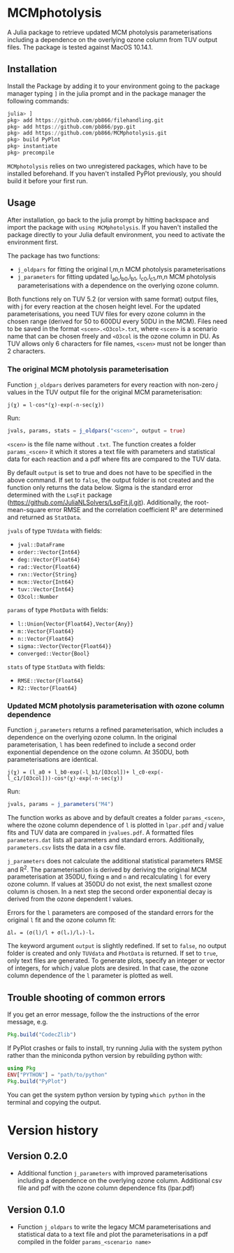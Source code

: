 MCMphotolysis
=============

A Julia package to retrieve updated MCM photolysis parameterisations including
a dependence on the overlying ozone column from TUV output files.
The package is tested against MacOS 10.14.1.


Installation
------------

Install the Package by adding it to your environment going to the package 
manager typing `]` in the julia prompt and in the package manager the following commands:

```julia
julia> ]
pkg> add https://github.com/pb866/filehandling.git
pkg> add https://github.com/pb866/pyp.git
pkg> add https://github.com/pb866/MCMphotolysis.git
pkg> build PyPlot
pkg> instantiate
pkg> precompile
```

`MCMphotolysis` relies on two unregistered packages, which have to be installed
beforehand. If you haven't installed PyPlot previously, you should build it
before your first run.


Usage
-----

After installation, go back to the julia prompt by hitting backspace and
import the package with `using MCMphotolysis`.
If you haven't installed the package directly to your Julia default environment,
you need to activate the environment first.

The package has two functions:
- `j_oldpars` for fitting the original l,m,n MCM photolysis parameterisations
- `j_parameters` for fitting updated l<sub>a0</sub>,l<sub>b0</sub>,l<sub>b1</sub>,
  l<sub>c0</sub>,l<sub>c1</sub>,m,n MCM photolysis parameterisations with a
  dependence on the overlying ozone column.

Both functions rely on TUV 5.2 (or version with same format) output files, 
with j for every reaction at the chosen height level. For the updated 
parameterisations, you need TUV files for every ozone column in the chosen
range (derived for 50 to 600DU every 50DU in the MCM). Files need to be
saved in the format `<scen>.<O3col>.txt`, where `<scen>` is a scenario name
that can be chosen freely and `<O3col` is the ozone column in DU. As TUV
allows only 6 characters for file names, `<scen>` must not be longer than
2 characters.
  
### The original MCM photolysis parameterisation

Function `j_oldpars` derives parameters for every reaction with non-zero
_j_ values in the TUV output file for the original MCM parameterisation:

    j(χ) = l·cosᵐ(χ)·exp(-n·sec(χ))


Run:

```julia
jvals, params, stats = j_oldpars("<scen>", output = true)
```

`<scen>` is the file name without `.txt`. The function creates a folder
`params_<scen>` it which it stores a text file with parameters and statistical
data for each reaction and a pdf where fits are compared to the TUV data.

By default `output` is set to true and does not have to be specified in
the above command. If set to `false`, the output folder is not created
and the function only returns the data below. Sigma is the standard error
determined with the `LsqFit` package (https://github.com/JuliaNLSolvers/LsqFit.jl.git).
Additionally, the root-mean-square error RMSE and the correlation coefficient
R² are determined and returned as `StatData`.

`jvals` of type `TUVdata` with fields:
- `jval::DataFrame`
- `order::Vector{Int64}`
- `deg::Vector{Float64}`
- `rad::Vector{Float64}`
- `rxn::Vector{String}`
- `mcm::Vector{Int64}`
- `tuv::Vector{Int64}`
- `O3col::Number`

`params` of type `PhotData` with fields:
- `l::Union{Vector{Float64},Vector{Any}}`
- `m::Vector{Float64}`
- `n::Vector{Float64}`
- `sigma::Vector{Vector{Float64}}`
- `converged::Vector{Bool}`

`stats` of type `StatData` with fields:
- `RMSE::Vector{Float64}`
- `R2::Vector{Float64}`


### Updated MCM photolysis parameterisation with ozone column dependence

Function `j_parameters` returns a refined parameterisation, which includes a dependence on the overlying ozone column. In the original parameterisation, 
`l` has been redefined to include a second order exponential dependence on the
ozone column. At 350DU, both parameterisations are identical.

    j(χ) = (l_a0 + l_b0·exp(-l_b1/[O3col])+ l_c0·exp(-l_c1/[O3col]))·cosᵐ(χ)·exp(-n·sec(χ))


Run:

```julia
jvals, params = j_parameters("M4")
```

The function works as above and by default creates a folder `params_<scen>`,
where the ozone column dependence of `l` is plotted in `lpar.pdf` and 
_j_ value fits and TUV data are compared in `jvalues.pdf`. A formatted files
`parameters.dat` lists all parameters and standard errors. Additionally,
`parameters.csv` lists the data in a csv file.

`j_parameters` does not calculate the additional statistical parameters RMSE
and R<sup>2</sup>. The parameterisation is derived by deriving the original MCM
parameterisation at 350DU, fixing `m` and `n` and recalculating `l` for every
ozone column. If values at 350DU do not exist, the next smallest ozone column
is chosen. In a next step the second order exponential decay is derived from
the ozone dependent l values.

Errors for the `l` parameters are composed of the standard errors for the
original `l` fit and the ozone column fit:

    Δlₓ = (σ(l)/l + σ(lₓ)/lₓ)·lₓ

The keyword argument `output` is slightly redefined. If set to `false`, no
output folder is created and only `TUVdata` and `PhotData` is returned.
If set to `true`, only text files are generated. To generate plots, specify
an integer or vector of integers, for which _j_ value plots are desired.
In that case, the ozone column dependence of the `l` parameter is plotted
as well.


Trouble shooting of common errors
---------------------------------

If you get an error message, follow the the instructions of the error message, e.g.

```julia
Pkg.build("CodecZlib")
```

If PyPlot crashes or fails to install, try running Julia with the system python rather than 
the miniconda python version by rebuilding python with:

```julia
using Pkg
ENV["PYTHON"] = "path/to/python"
Pkg.build("PyPlot")
```

You can get the system python version by typing `which python` in the terminal
and copying the output.


Version history
===============

Version 0.2.0
-------------
- Additional function `j_parameters` with improved parameterisations including
  a dependence on the overlying ozone column. Additional csv file and pdf with
  the ozone column dependence fits (lpar.pdf)

Version 0.1.0
-------------
- Function `j_oldpars` to write the legacy MCM parameterisations and statistical
  data to a text file and plot the parameterisations in a pdf compiled in the
  folder `params_<scenario name>`

